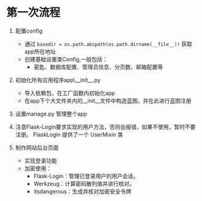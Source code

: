 # 第一次流程

1. 配置config
    * 通过 `basedir = os.path.abspath(os.path.dirname(__file__))` 获取app所在地址
    * 创建基础设置类Config,一般包括：
        * 密匙、数据库配置、管理员信息、分页数、邮箱配置等 
    
2. 初始化所有应用程序app\\\_\_init__.py
    * 导入依赖包，在工厂函数内初始化app
    * 在app下个大文件夹内的__init__文件中构造蓝图，并在此进行蓝图注册
    
3. 设置manage.py 管理整个app

4. 注意Flask-Login要求实现的用户方法，否则会报错，如果不使用，暂时不要注册。
   FlaskLogin 提供了一个 UserMixin 类

5. 制作网站后台页面
    * 实现登录功能
    * 加密使用：
        * Flask-Login：管理已登录用户的用户会话。
        * Werkzeug：计算密码散列值并进行核对。
        * itsdangerous：生成并核对加密安全令牌